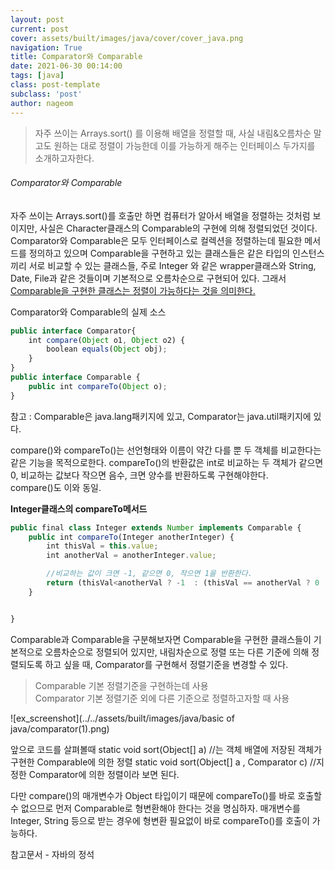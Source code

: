 ```yaml
---
layout: post
current: post
cover: assets/built/images/java/cover/cover_java.png
navigation: True
title: Comparator와 Comparable
date: 2021-06-30 00:14:00
tags: [java]
class: post-template
subclass: 'post'
author: nageom
---
```

> 자주 쓰이는 Arrays.sort() 를 이용해 배열을 정렬할 때, 사실 내림&오름차순 말고도 원하는 대로
> 정렬이 가능한데 이를 가능하게 해주는 인터페이스 두가지를 소개하고자한다. <br>

<h6> Comparator와 Comparable </h6>
자주 쓰이는 Arrays.sort()를 호출만 하면 컴퓨터가 알아서 배열을 정렬하는 것처럼 보이지만, 사실은 
Character클래스의 Comparable의 구현에 의해 정렬되었던 것이다. 
Comparator와 Comparable은 모두 인터페이스로 컬렉션을 정렬하는데 필요한 메서드를 정의하고 있으며
Comparable을 구현하고 있는 클래스들은 같은 타입의 인스턴스끼리 서로 비교할 수 있는 클래스들, 주로 Integer 와 같은
wrapper클래스와 String, Date, File과 같은 것들이며 기본적으로 오름차순으로 구현되어 있다. 
그래서 <U>Comparable을 구현한 클래스는 정렬이 가능하다는 것을 의미한다. </U> 


Comparator와 Comparable의 실제 소스
~~~javascript
public interface Comparator{
    int compare(Object o1, Object o2) {
        boolean equals(Object obj);
    }
}
public interface Comparable {
    public int compareTo(Object o);
}

~~~
참고 : Comparable은 java.lang패키지에 있고, Comparator는 java.util패키지에 있다. 

compare()와 compareTo()는 선언형태와 이름이 약간 다를 뿐 두 객체를 비교한다는 같은 기능을 목적으로한다. 
compareTo()의 반환값은 int로 비교하는 두 객체가 같으면 0, 비교하는 값보다 작으면 음수, 크면 양수를 반환하도록 구현해야한다.<br> 
compare()도 이와 동일.<br>

**Integer클래스의 compareTo메서드**
~~~javascript
public final class Integer extends Number implements Comparable {
    public int compareTo(Integer anotherInteger) {
        int thisVal = this.value;
        int anotherVal = anotherInteger.value;

        //비교하는 값이 크면 -1, 같으면 0, 작으면 1을 반환한다. 
        return (thisVal<anotherVal ? -1  : (thisVal == anotherVal ? 0 : 1 ));
    }


}
~~~
Comparable과 Comparable을 구분해보자면
Comparable을 구현한 클래스들이 기본적으로 오름차순으로 정렬되어 있지만, 내림차순으로 정렬 또는 다른 기준에 의해 정렬되도록 하고 싶을 때, 
Comparator를 구현해서 정렬기준을 변경할 수 있다.

> Comparable 기본 정렬기준을 구현하는데 사용<br>
> Comparator 기본 정렬기준 외에 다른 기준으로 정렬하고자할 때 사용 

![ex_screenshot](../../assets/built/images/java/basic of java/comparator(1).png)



앞으로 코드를 살펴볼때 
static void sort(Object[] a) //는 객체 배열에 저장된 객체가 구현한 Comparable에 의한 정렬
static void sort(Object[] a , Comparator c) //지정한 Comparator에 의한 정렬이라 보면 된다. 

다만 compare()의 매개변수가 Object 타입이기 때문에 compareTo()를 바로 호출할 수 없으므로 먼저 Comparable로 형변환해야 한다는 것을 명심하자.
매개변수를 Integer, String 등으로 받는 경우에 형변환 필요없이 바로 compareTo()를 호출이 가능하다. 

참고문서 - 자바의 정석 






 

